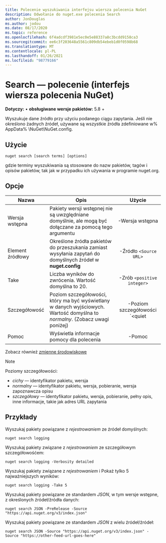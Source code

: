 ```yaml
---
title: Polecenie wyszukiwania interfejsu wiersza polecenia NuGet
description: Odwołanie do nuget.exe polecenia Search
author: JonDouglas
ms.author: jodou
ms.date: 08/17/2020
ms.topic: reference
ms.openlocfilehash: 6f4adcdf3981e5ec0e5e88337a8c3bcdd9158ca3
ms.sourcegitcommit: ee6c3f203648a5561c809db54ebeb1d0f0598b68
ms.translationtype: MT
ms.contentlocale: pl-PL
ms.lasthandoff: 01/26/2021
ms.locfileid: "98779166"
---
```

# <a name="search-command-nuget-cli"></a>Search — polecenie (interfejs wiersza polecenia NuGet)

**Dotyczy:** &bullet; **obsługiwane wersje pakietów:** 5.8 +

Wyszukuje dane źródło przy użyciu podanego ciągu zapytania. Jeśli nie określono żadnych źródeł, używane są wszystkie źródła zdefiniowane w% AppData% \NuGet\NuGet.config.

## <a name="usage"></a>Użycie

```cli
nuget search [search terms] [options]
```

gdzie terminy wyszukiwania są stosowane do nazw pakietów, tagów i opisów pakietów, tak jak w przypadku ich używania w programie nuget.org.

## <a name="options"></a>Opcje

| Nazwa | Opis | Użycie |
| ---  |     ---     |  :-:  |
| Wersja wstępna | Pakiety wersji wstępnej nie są uwzględniane domyślnie, ale mogą być dołączane za pomocą tego argumentu | -Wersja wstępna |
| Element źródłowy | Określone źródła pakietów do przeszukania zamiast wysyłania zapytań do domyślnych źródeł w __nuget.config__ | -Źródło `<Source URL>`|
| Take | Liczba wyników do zwrócenia. Wartość domyślna to 20. | -Zrób `<positive integer>` |
| Szczegółowość | Poziom szczegółowości, który ma być wyświetlany w danych wyjściowych. Wartość domyślna to _normalny_. (Zobacz uwagi poniżej)  | -Poziom szczegółowości `<quiet|normal|detailed>` |
| Pomoc | Wyświetla informacje pomocy dla polecenia | -Pomoc |

Zobacz również [zmienne środowiskowe](cli-ref-environment-variables.md)

> [!NOTE] 
> Poziomy szczegółowości:
> * _cichy_ — identyfikator pakietu, wersja
> * _normalny_ — identyfikator pakietu, wersja, pobieranie, wersja zapoznawcza opisu
> * _szczegółowy_ — identyfikator pakietu, wersja, pobieranie, pełny opis, inne informacje, takie jak adres URL zapytania

## <a name="examples"></a>Przykłady

Wyszukaj pakiety powiązane z *rejestrowaniem* ze źródeł domyślnych:
```
nuget search logging
```
Wyszukaj pakiety związane z *rejestrowaniem* ze szczegółowym szczegółowośćem:
```
nuget search logging -Verbosity detailed
```
Wyszukaj pakiety związane z *rejestrowaniem* i Pokaż tylko 5 najważniejszych wyników:
```
nuget search logging -Take 5
```
Wyszukaj pakiety powiązane ze standardem *JSON*, w tym wersje wstępne, z określonych źródeł/źródła danych:
```
nuget search JSON -PreRelease -Source "https://api.nuget.org/v3/index.json"
```
Wyszukaj pakiety powiązane ze standardem *JSON* z wielu źródeł/źródeł:
```
nuget search JSON -Source "https://api.nuget.org/v3/index.json" -Source "https://other-feed-url-goes-here"
```

